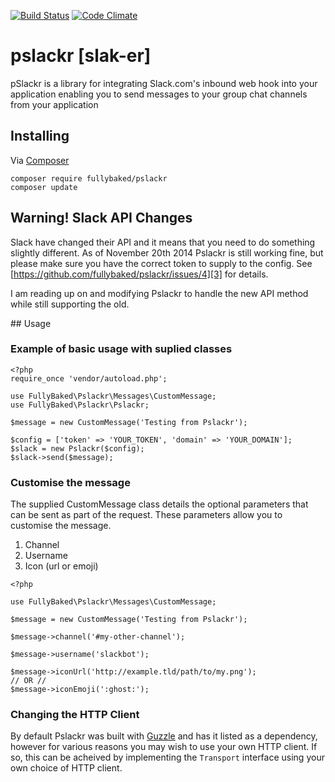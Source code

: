 [![Build Status](https://travis-ci.org/fullybaked/pslackr.svg?branch=master)](https://travis-ci.org/fullybaked/pslackr) [![Code Climate](https://codeclimate.com/github/fullybaked/pslackr/badges/gpa.svg)](https://codeclimate.com/github/fullybaked/pslackr)

# pslackr [slak-er]

pSlackr is a library for integrating Slack.com's inbound web hook
into your application enabling you to send messages to your group
chat channels from your application

## Installing 

Via [Composer][1]

```
composer require fullybaked/pslackr
composer update
```

## Warning! Slack API Changes

Slack have changed their API and it means that you need to do something slightly different.  As of November 20th 2014 Pslackr is still working fine, but please make sure you have the correct token to supply to the config.  See [https://github.com/fullybaked/pslackr/issues/4][3] for details.  

I am reading up on and modifying Pslackr to handle the new API method while still supporting the old.


## Usage

### Example of basic usage with suplied classes

```
<?php
require_once 'vendor/autoload.php';

use FullyBaked\Pslackr\Messages\CustomMessage;
use FullyBaked\Pslackr\Pslackr;

$message = new CustomMessage('Testing from Pslackr');

$config = ['token' => 'YOUR_TOKEN', 'domain' => 'YOUR_DOMAIN'];
$slack = new Pslackr($config);
$slack->send($message);
```

### Customise the message

The supplied CustomMessage class details the optional parameters that can be sent as part of the request. These
parameters allow you to customise the message.

1. Channel
2. Username
3. Icon (url or emoji)

```
<?php 

use FullyBaked\Pslackr\Messages\CustomMessage;

$message = new CustomMessage('Testing from Pslackr');

$message->channel('#my-other-channel');

$message->username('slackbot');

$message->iconUrl('http://example.tld/path/to/my.png');
// OR //
$message->iconEmoji(':ghost:');

```

### Changing the HTTP Client

By default Pslackr was built with [Guzzle][2] and has it listed as a dependency, however for various reasons you may
wish to use your own HTTP client.  If so, this can be acheived by implementing the `Transport` interface using your
own choice of HTTP client.

[1]: https://getcomposer.org/
[2]: http://docs.guzzlephp.org/en/latest/index.html
[3]: https://github.com/fullybaked/pslackr/issues/4
